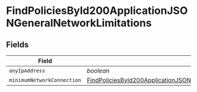 # FindPoliciesById200ApplicationJSONGeneralNetworkLimitations


## Fields

| Field                                                                                                                                                                                                 | Type                                                                                                                                                                                                  | Required                                                                                                                                                                                              | Description                                                                                                                                                                                           |
| ----------------------------------------------------------------------------------------------------------------------------------------------------------------------------------------------------- | ----------------------------------------------------------------------------------------------------------------------------------------------------------------------------------------------------- | ----------------------------------------------------------------------------------------------------------------------------------------------------------------------------------------------------- | ----------------------------------------------------------------------------------------------------------------------------------------------------------------------------------------------------- |
| `anyIpAddress`                                                                                                                                                                                        | *boolean*                                                                                                                                                                                             | :heavy_minus_sign:                                                                                                                                                                                    | N/A                                                                                                                                                                                                   |
| `minimumNetworkConnection`                                                                                                                                                                            | [FindPoliciesById200ApplicationJSONGeneralNetworkLimitationsMinimumNetworkConnection](../../models/operations/findpoliciesbyid200applicationjsongeneralnetworklimitationsminimumnetworkconnection.md) | :heavy_minus_sign:                                                                                                                                                                                    | N/A                                                                                                                                                                                                   |